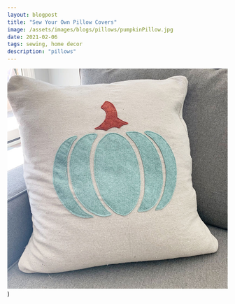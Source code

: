 ```yaml
---
layout: blogpost
title: "Sew Your Own Pillow Covers"
image: /assets/images/blogs/pillows/pumpkinPillow.jpg
date: 2021-02-06
tags: sewing, home decor
description: "pillows"
---
```


![pumpkin](/assets/images/blogs/pillows/pumpkinPillow.jpg))

